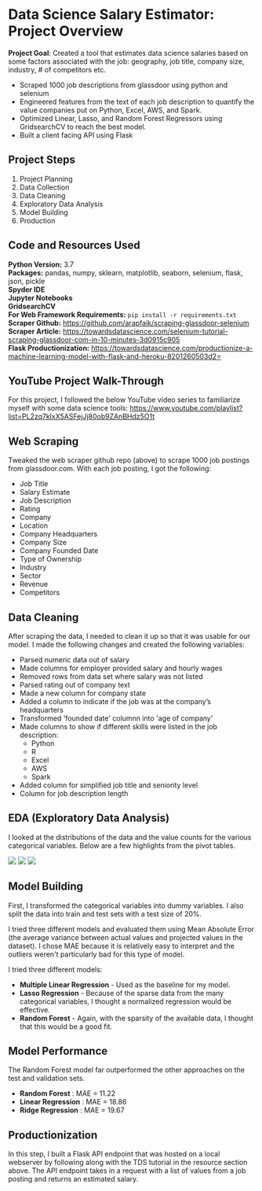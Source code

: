 # Data Science Salary Estimator: Project Overview 
**Project Goal**:  Created a tool that estimates data science salaries based on some factors associated with the job: geography, job title, company size, industry, # of competitors etc.
* Scraped 1000 job descriptions from glassdoor using python and selenium
* Engineered features from the text of each job description to quantify the value companies put on Python, Excel, AWS, and Spark. 
* Optimized Linear, Lasso, and Random Forest Regressors using GridsearchCV to reach the best model. 
* Built a client facing API using Flask

## Project Steps
1. Project Planning
2. Data Collection
3. Data Cleaning
4. Exploratory Data Analysis
5. Model Building
6. Production

## Code and Resources Used  
**Python Version:** 3.7   
**Packages:** pandas, numpy, sklearn, matplotlib, seaborn, selenium, flask, json, pickle  
**Spyder IDE**  
**Jupyter Notebooks**  
**GridsearchCV**    
**For Web Framework Requirements:**  `pip install -r requirements.txt`  
**Scraper Github:** https://github.com/arapfaik/scraping-glassdoor-selenium  
**Scraper Article:** https://towardsdatascience.com/selenium-tutorial-scraping-glassdoor-com-in-10-minutes-3d0915c905  
**Flask Productionization:** https://towardsdatascience.com/productionize-a-machine-learning-model-with-flask-and-heroku-8201260503d2=

## YouTube Project Walk-Through
For this project, I followed the below YouTube video series to familiarize myself with some data science tools:
https://www.youtube.com/playlist?list=PL2zq7klxX5ASFejJj80ob9ZAnBHdz5O1t

## Web Scraping
Tweaked the web scraper github repo (above) to scrape 1000 job postings from glassdoor.com. With each job posting, I got the following:

* Job Title
* Salary Estimate
* Job Description
* Rating
* Company
* Location
* Company Headquarters
* Company Size
* Company Founded Date
* Type of Ownership
* Industry
* Sector
* Revenue  
* Competitors

## Data Cleaning
After scraping the data, I needed to clean it up so that it was usable for our model. I made the following changes and created the following variables:

*	Parsed numeric data out of salary 
*	Made columns for employer provided salary and hourly wages 
*	Removed rows from data set where salary was not listed 
*	Parsed rating out of company text 
*	Made a new column for company state 
*	Added a column to indicate if the job was at the company’s headquarters 
*	Transformed 'founded date' columnn into 'age of company' 
*	Made columns to show if different skills were listed in the job description:
    * Python  
    * R  
    * Excel  
    * AWS  
    * Spark 
*	Added column for simplified job title and seniority level 
*	Column for job description length

## EDA (Exploratory Data Analysis)
I looked at the distributions of the data and the value counts for the various categorical variables. Below are a few highlights from the pivot tables.

![](https://github.com/backfire250/Ernie_Portfolio/blob/main/images/correlation_viz.png)
![](https://github.com/backfire250/Ernie_Portfolio/blob/main/images/pos_by_state.png)
![](https://github.com/backfire250/Ernie_Portfolio/blob/main/images/salary_by_job_title.PNG)

## Model Building

First, I transformed the categorical variables into dummy variables. I also split the data into train and test sets with a test size of 20%.

I tried three different models and evaluated them using Mean Absolute Error (the average variance between actual values and projected values in the dataset). I chose MAE because it is relatively easy to interpret and the outliers weren't particularly bad for this type of model.

I tried three different models:
*    **Multiple Linear Regression** - Used as the baseline for my model.
*    **Lasso Regression** - Because of the sparse data from the many categorical variables, I thought a normalized regression would be effective.
*    **Random Forest** - Again, with the sparsity of the available data, I thought that this would be a good fit.

## Model Performance
The Random Forest model far outperformed the other approaches on the test and validation sets.
*    **Random Forest** : MAE = 11.22
*    **Linear Regression** : MAE = 18.86
*    **Ridge Regression** : MAE = 19.67

## Productionization
In this step, I built a Flask API endpoint that was hosted on a local webserver by following along with the TDS tutorial in the resource section above. The API endpoint takes in a request with a list of values from a job posting and returns an estimated salary.
